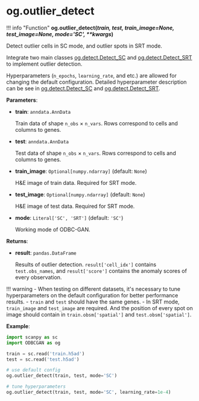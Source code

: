 # og.outlier_detect

!!! info "Function"
    <b>og.outlier_detect(<i>train, test, train_image=None, test_image=None, mode='SC', **kwargs</i>)</b>

Detect outlier cells in SC mode, and outlier spots in SRT mode.

Integrate two main classes [og.detect.Detect_SC](./Detect_SC.md) and [og.detect.Detect_SRT](./Detect_SRT.md) to implement outlier detection.

Hyperparameters (`n_epochs`, `learning_rate`, and etc.) are allowed for changing the default configuration. Detailed hyperparameter description can be see in [og.detect.Detect_SC](./Detect_SC.md) and [og.detect.Detect_SRT](./Detect_SRT.md).

**Parameters**:

- **train**: `anndata.AnnData`

    Train data of shape `n_obs` × `n_vars`. Rows correspond to cells and columns to genes.

- **test**: `anndata.AnnData`

    Test data of shape `n_obs` × `n_vars`. Rows correspond to cells and columns to genes.

- **train_image**: `Optional[numpy.ndarray]` (default: `None`)

    H&E image of train data. Required for SRT mode.

- **test_image**: `Optional[numpy.ndarray]` (default: `None`)

    H&E image of test data. Required for SRT mode.

- **mode**: `Literal['SC', 'SRT']` (default: `'SC'`)

    Working mode of ODBC-GAN. 

**Returns**:

- **result**: `pandas.DataFrame`

    Results of outlier detection. `result['cell_idx']` contains `test.obs_names`, and `result['score']` contains the anomaly scores of every observation.  

!!! warning
    - When testing on different datasets, it's necessary to tune hyperparameters on the default configuration for better performance results.
    - `train` and `test` should have the same genes.
    - In SRT mode, `train_image` and `test_image` are required. And the position of every spot on image should contain in `train.obsm['spatial']` and `test.obsm['spatial']`.

**Example**:
```python
import scanpy as sc
import ODBCGAN as og

train = sc.read('train.h5ad')
test = sc.read('test.h5ad')

# use default config
og.outlier_detect(train, test, mode='SC')

# tune hyperparameters
og.outlier_detect(train, test, mode='SC', learning_rate=1e-4)
```